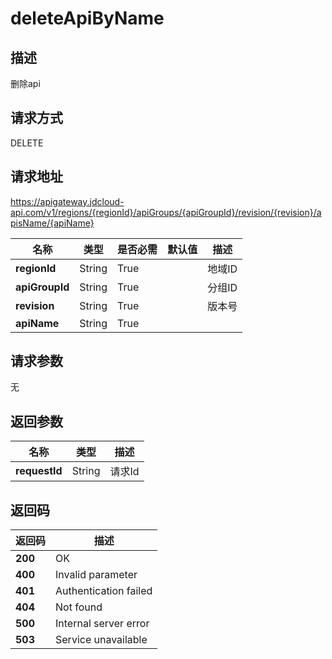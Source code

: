 # deleteApiByName


## 描述
删除api

## 请求方式
DELETE

## 请求地址
https://apigateway.jdcloud-api.com/v1/regions/{regionId}/apiGroups/{apiGroupId}/revision/{revision}/apisName/{apiName}

|名称|类型|是否必需|默认值|描述|
|---|---|---|---|---|
|**regionId**|String|True| |地域ID|
|**apiGroupId**|String|True| |分组ID|
|**revision**|String|True| |版本号|
|**apiName**|String|True| | |

## 请求参数
无


## 返回参数
|名称|类型|描述|
|---|---|---|
|**requestId**|String|请求Id|


## 返回码
|返回码|描述|
|---|---|
|**200**|OK|
|**400**|Invalid parameter|
|**401**|Authentication failed|
|**404**|Not found|
|**500**|Internal server error|
|**503**|Service unavailable|
